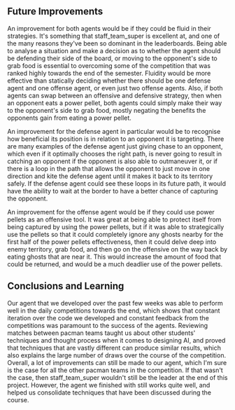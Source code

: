 ## Future Improvements

An improvement for both agents would be if they could be fluid in their strategies. It's something that staff_team_super is excellent at, and one of the many reasons they've been so dominant in the leaderboards. Being able to analyse a situation and make a decision as to whether the agent should be defending their side of the board, or moving to the opponent's side to grab food is essential to overcoming some of the competition that was ranked highly towards the end of the semester. Fluidity would be more effective than statically deciding whether there should be one defense agent and one offense agent, or even just two offense agents. Also, if both agents can swap between an offensive and defensive strategy, then when an opponent eats a power pellet, both agents could simply make their way to the opponent's side to grab food, mostly negating the benefits the opponents gain from eating a power pellet.

An improvement for the defense agent in particular would be to recognise how beneficial its position is in relation to an opponent it is targeting. There are many examples of the defense agent just giving chase to an opponent, which even if it optimally chooses the right path, is never going to result in catching an opponent if the opponent is also able to outmaneuver it, or if there is a loop in the path that allows the opponent to just move in one direction and kite the defense agent until it makes it back to its territory safely. If the defense agent could see these loops in its future path, it would have the ability to wait at the border to have a better chance of capturing the opponent.

An improvement for the offense agent would be if they could use power pellets as an offensive tool. It was great at being able to protect itself from being captured by using the power pellets, but if it was able to strategically use the pellets so that it could completely ignore any ghosts nearby for the first half of the power pellets effectiveness, then it could delve deep into enemy territory, grab food, and then go on the offensive on the way back by eating ghosts that are near it. This would increase the amount of food that could be returned, and would be a much deadlier use of the power pellets.

## Conclusions and Learning
Our agent that we developed over the past few weeks was able to perform well in the daily competitions towards the end, which shows that constant iteration over the code we developed and constant feedback from the competitions was paramount to the success of the agents. Reviewing matches between pacman teams taught us about other students' techniques and thought process when it comes to designing AI, and proved that techniques that are vastly different can produce similar results, which also explains the large number of draws over the course of the competition. Overall, a lot of improvements can still be made to our agent, which I'm sure is the case for all the other pacman teams in the competition. If that wasn't the case, then staff_team_super wouldn't still be the leader at the end of this project. However, the agent we finished with still works quite well, and helped us consolidate techniques that have been discussed during the course.